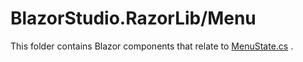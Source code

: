 ﻿# BlazorStudio.RazorLib/Menu

This folder contains Blazor components that relate to [MenuState.cs](/BlazorStudio.ClassLib/Store/MenuCase/MenuState.cs)
.